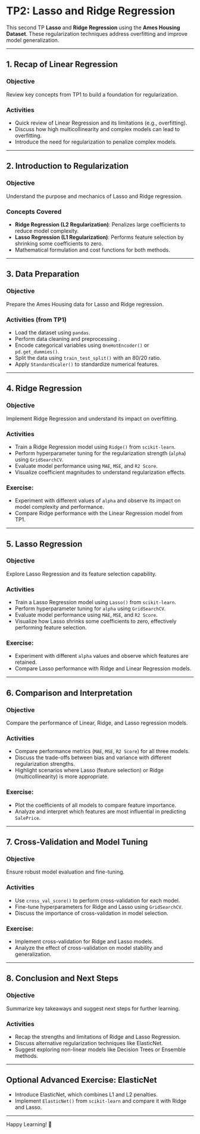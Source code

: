 # TP2: Lasso and Ridge Regression  
This second TP **Lasso** and **Ridge Regression** using the **Ames Housing Dataset**. These regularization techniques address overfitting and improve model generalization.  

---

## 1. Recap of Linear Regression  
### Objective  
Review key concepts from TP1 to build a foundation for regularization.  

### Activities  
- Quick review of Linear Regression and its limitations (e.g., overfitting).  
- Discuss how high multicollinearity and complex models can lead to overfitting.  
- Introduce the need for regularization to penalize complex models.  

---

## 2. Introduction to Regularization  
### Objective  
Understand the purpose and mechanics of Lasso and Ridge regression.  

### Concepts Covered  
- **Ridge Regression (L2 Regularization)**: Penalizes large coefficients to reduce model complexity.  
- **Lasso Regression (L1 Regularization)**: Performs feature selection by shrinking some coefficients to zero.  
- Mathematical formulation and cost functions for both methods.  

---

## 3. Data Preparation  
### Objective  
Prepare the Ames Housing data for Lasso and Ridge regression.  

### Activities  (from TP1)
- Load the dataset using `pandas`.  
- Perform data cleaning and preprocessing .  
- Encode categorical variables using `OneHotEncoder()` or `pd.get_dummies()`.  
- Split the data using `train_test_split()` with an 80/20 ratio.  
- Apply `StandardScaler()` to standardize numerical features.  

---

## 4. Ridge Regression  
### Objective  
Implement Ridge Regression and understand its impact on overfitting.  

### Activities  
- Train a Ridge Regression model using `Ridge()` from `scikit-learn`.  
- Perform hyperparameter tuning for the regularization strength (`alpha`) using `GridSearchCV`.  
- Evaluate model performance using `MAE`, `MSE`, and `R2 Score`.  
- Visualize coefficient magnitudes to understand regularization effects.  

### Exercise:  
- Experiment with different values of `alpha` and observe its impact on model complexity and performance.  
- Compare Ridge performance with the Linear Regression model from TP1.  

---

## 5. Lasso Regression  
### Objective  
Explore Lasso Regression and its feature selection capability.  

### Activities  
- Train a Lasso Regression model using `Lasso()` from `scikit-learn`.  
- Perform hyperparameter tuning for `alpha` using `GridSearchCV`.  
- Evaluate model performance using `MAE`, `MSE`, and `R2 Score`.  
- Visualize how Lasso shrinks some coefficients to zero, effectively performing feature selection.  

### Exercise:  
- Experiment with different `alpha` values and observe which features are retained.  
- Compare Lasso performance with Ridge and Linear Regression models.  

---

## 6. Comparison and Interpretation  
### Objective  
Compare the performance of Linear, Ridge, and Lasso regression models.  

### Activities  
- Compare performance metrics (`MAE`, `MSE`, `R2 Score`) for all three models.  
- Discuss the trade-offs between bias and variance with different regularization strengths.  
- Highlight scenarios where Lasso (feature selection) or Ridge (multicollinearity) is more appropriate.  

### Exercise:  
- Plot the coefficients of all models to compare feature importance.  
- Analyze and interpret which features are most influential in predicting `SalePrice`.  

---

## 7. Cross-Validation and Model Tuning  
### Objective  
Ensure robust model evaluation and fine-tuning.  

### Activities  
- Use `cross_val_score()` to perform cross-validation for each model.  
- Fine-tune hyperparameters for Ridge and Lasso using `GridSearchCV`.  
- Discuss the importance of cross-validation in model selection.  

### Exercise:  
- Implement cross-validation for Ridge and Lasso models.  
- Analyze the effect of cross-validation on model stability and generalization.  

---

## 8. Conclusion and Next Steps  
### Objective  
Summarize key takeaways and suggest next steps for further learning.  

### Activities  
- Recap the strengths and limitations of Ridge and Lasso Regression.  
- Discuss alternative regularization techniques like ElasticNet.  
- Suggest exploring non-linear models like Decision Trees or Ensemble methods.  

---

## Optional Advanced Exercise: ElasticNet  
- Introduce ElasticNet, which combines L1 and L2 penalties.  
- Implement `ElasticNet()` from `scikit-learn` and compare it with Ridge and Lasso.  

---

Happy Learning! 🚀
